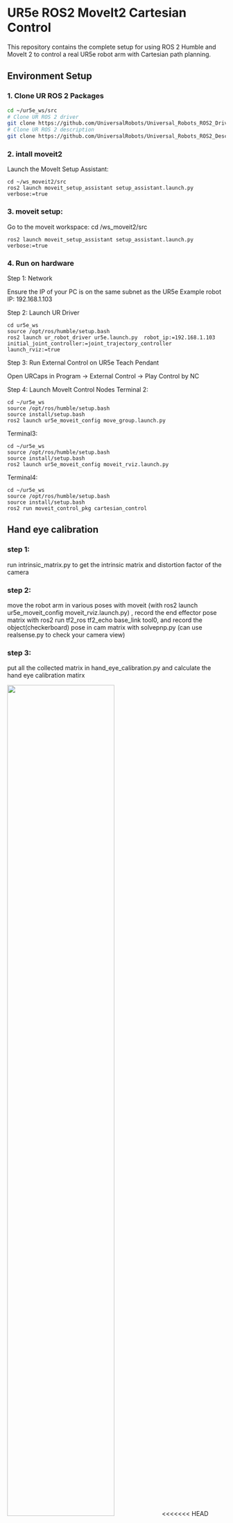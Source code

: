 # UR5e ROS2 MoveIt2 Cartesian Control

This repository contains the complete setup for using ROS 2 Humble and MoveIt 2 to control a real UR5e robot arm with Cartesian path planning.

## Environment Setup

### 1. Clone UR ROS 2 Packages

```bash
cd ~/ur5e_ws/src
# Clone UR ROS 2 driver
git clone https://github.com/UniversalRobots/Universal_Robots_ROS2_Driver.git
# Clone UR ROS 2 description
git clone https://github.com/UniversalRobots/Universal_Robots_ROS2_Description.git
```

### 2. intall moveit2

Launch the MoveIt Setup Assistant:
```
cd ~/ws_moveit2/src
ros2 launch moveit_setup_assistant setup_assistant.launch.py verbose:=true
```
### 3. moveit setup:

Go to the moveit workspace:
cd /ws_moveit2/src
```
ros2 launch moveit_setup_assistant setup_assistant.launch.py verbose:=true
```
### 4. Run on hardware

Step 1: Network

Ensure the IP of your PC is on the same subnet as the UR5e
Example robot IP: 192.168.1.103

Step 2: Launch UR Driver

```
cd ur5e_ws
source /opt/ros/humble/setup.bash
ros2 launch ur_robot_driver ur5e.launch.py  robot_ip:=192.168.1.103 initial_joint_controller:=joint_trajectory_controller launch_rviz:=true
```

Step 3: Run External Control on UR5e Teach Pendant

Open URCaps in Program → External Control → Play Control by NC

Step 4: Launch MoveIt Control Nodes
Terminal 2:
```
cd ~/ur5e_ws
source /opt/ros/humble/setup.bash
source install/setup.bash
ros2 launch ur5e_moveit_config move_group.launch.py
```
Terminal3:
```
cd ~/ur5e_ws
source /opt/ros/humble/setup.bash
source install/setup.bash
ros2 launch ur5e_moveit_config moveit_rviz.launch.py

```
Terminal4:
```
cd ~/ur5e_ws
source /opt/ros/humble/setup.bash
source install/setup.bash
ros2 run moveit_control_pkg cartesian_control
```

## Hand eye calibration

### step 1:

run intrinsic_matrix.py to get the intrinsic matrix and distortion factor of the camera

### step 2:

move the robot arm in various poses with moveit (with ros2 launch ur5e_moveit_config moveit_rviz.launch.py) , record the end effector pose matrix with ros2 run tf2_ros tf2_echo base_link tool0, and record the object(checkerboard) pose in cam matrix with solvepnp.py (can use realsense.py to check your camera view)


### step 3:

put all the collected matrix in hand_eye_calibration.py and calculate the hand eye calibration matirx


<img src="assets/calibration_pose.png" width="70%">
<<<<<<< HEAD






=======
>>>>>>> 975c919 (update)

